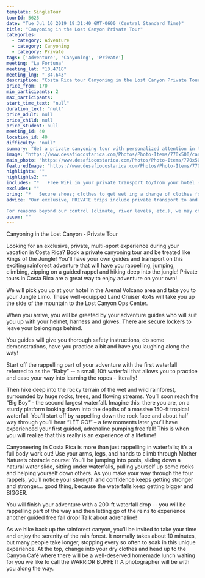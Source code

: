 ```yaml
---
template: SingleTour
tourId: 5625
date: "Tue Jul 16 2019 19:31:40 GMT-0600 (Central Standard Time)"
title: "Canyoning in the Lost Canyon Private Tour"
categories: 
  - category: Adventure
  - category: Canyoning
  - category: Private
tags: ['Adventure', 'Canyoning', 'Private']
meeting: "La Fortuna"
meeting_lat: "10.4718"
meeting_lng: "-84.643"
description: "Costa Rica tour Canyoning in the Lost Canyon Private Tour, id 5625"
price_from: 170
min_participants: 2
max_participants: 
start_time_text: "null"
duration_text: "null"
price_adult: null
price_child: null
price_student: null
meeting_id: 40
location_id: 40
difficulty: "null"
summary: "Get a private canyoning tour with personalized attention in the magical Lost Canyon near the Arenal Volcano. We set you up with top of the line gear like NRS helmet, Sit Work harness and prepare you for the adventure of a lifetime! Canyoning is a brand-new sport that’s becoming very popular all over the world, especially in Costa Rica. The rugged, mountainous terrain near the Arenal Volcano is the perfect place for first-timers and experienced canyon explorers! See the ..."
image: "https://www.desafiocostarica.com/Photos/Photo-Items/770x500/canyoneering---lost-canyon-adventures---private-1.jpg"
main_photo: "https://www.desafiocostarica.com/Photos/Photo-Items/770x500/canyoneering---lost-canyon-adventures---private-1.jpg"
featuredImage: "https://www.desafiocostarica.com/Photos/Photo-Items/770x500/canyoneering---lost-canyon-adventures---private-1.jpg"
highlights: ""
highlights2: ""
includes: "*   Free WiFi in your private transport to/from your hotel (zone 1); fun and professional guides who love what they do; delicious home-cooked meal; towel; photographer; lots of adventure"
excludes: ""
bring: "*   Secure shoes; clothes to get wet in; a change of clothes for after the tour; extra money to buy a t-shirt or photos of your tour; appetite for adventure"
advice: "Our exclusive, PRIVATE trips include private transport to and from your hotel, you get our most-experienced, top bilingual guides to accompany you, personalized choice of food options, no sense of rushing along - you can take your time, plus you get your photos included. Please let us know if you have any dietary restrictions like gluten-free, vegetarian or kosher, etc. and we will try to accommodate you to the best of our abilities.

For reasons beyond our control (climate, river levels, etc.), we may change to a more-suitable tour with an equal or similar adventure-appeal or offer other tour options so you don\`t miss out on a fun day in Costa Rica. We reserve the right to cancel a trip due to unfavorable conditions & will only run a tour according to our policies. Full refund is given if (on rare occasion) no tour is run. This adventure involves some inherent risk and physical exertion, so you must be in good physical condition!While the recommended weight limit for our canyoneering (rappelling) tour and most zip line tours is 220 lbs (100 kilos) it’s more about waist size than weight as the ropes (canyoneering) and cables (zip lines) are rated for well over 220 lbs but the maximum waist size for the harnesses used for these tours is 42 inches. So if you are a little over 220 lbs but your waist is less than 42 inches you can still do these tours."
accom: ""
---
```

Canyoning in the Lost Canyon - Private Tour

Looking for an exclusive, private, multi-sport experience during your vacation in Costa Rica? Book a private canyoning tour and be treated like Kings of the Jungle! You'll have your own guides and transport on this exciting rainforest adventure that will have you rappelling, jumping, climbing, zipping on a guided rappel and hiking deep into the jungle! Private tours in Costa Rica are a great way to enjoy adventure on your own!

We will pick you up at your hotel in the Arenal Volcano area and take you to your Jungle Limo. These well-equipped Land Cruiser 4x4s will take you up the side of the mountain to the Lost Canyon Ops Center.

When you arrive, you will be greeted by your adventure guides who will suit you up with your helmet, harness and gloves. There are secure lockers to leave your belongings behind.

You guides will give you thorough safety instructions, do some demonstrations, have you practice a bit and have you laughing along the way!

Start off the rappelling part of your adventure with the first waterfall referred to as the “Baby” -- a small, 10ft waterfall that allows you to practice and ease your way into learning the ropes - literally!

Then hike deep into the rocky terrain of the wet and wild rainforest, surrounded by huge rocks, trees, and flowing streams. You’ll soon reach the “Big Boy” - the second largest waterfall. Imagine this: there you are, on a sturdy platform looking down into the depths of a massive 150-ft tropical waterfall. You’ll start off by rappelling down the rock face and about half way through you’ll hear “LET GO!” – a few moments later you’ll have experienced your first guided, adrenaline pumping free fall! This is when you will realize that this really is an experience of a lifetime!

Canyoneering in Costa Rica is more than just rappelling in waterfalls; it’s a full body work out! Use your arms, legs, and hands to climb through Mother Nature’s obstacle course: You’ll be jumping into pools, sliding down a natural water slide, sitting under waterfalls, pulling yourself up some rocks and helping yourself down others. As you make your way through the four rappels, you’ll notice your strength and confidence keeps getting stronger and stronger… good thing, because the waterfalls keep getting bigger and BIGGER.

You will finish your adventure with a 200-ft waterfall drop -- you will be rappelling part of the way and then letting go of the reins to experience another guided free fall drop! Talk about adrenaline!

As we hike back up the rainforest canyon, you’ll be invited to take your time and enjoy the serenity of the rain forest. It normally takes about 10 minutes, but many people take longer, stopping every so often to soak in this unique experience. At the top, change into your dry clothes and head up to the Canyon Café where there will be a well-deserved homemade lunch waiting for you we like to call the WARRIOR BUFFET! A photographer will be with you along the way.